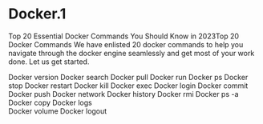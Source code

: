 # Docker.1
Top 20 Essential Docker Commands You Should Know in 2023Top 20 Docker Commands
We have enlisted 20 docker commands to help you navigate through the docker engine seamlessly and get most of your work done. Let us get started. 

Docker version
Docker search 
Docker pull
Docker run 
Docker ps
Docker stop 
Docker restart 
Docker kill
Docker exec 
Docker login
Docker commit 
Docker push 
Docker network 
Docker history 
Docker rmi 
Docker ps -a
Docker copy
Docker logs   
Docker volume 
Docker logout 

